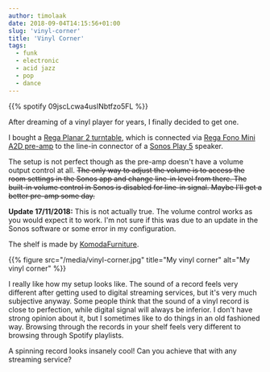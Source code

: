 ```yaml
---
author: timolaak
date: 2018-09-04T14:15:56+01:00
slug: 'vinyl-corner'
title: 'Vinyl Corner'
tags:
  - funk
  - electronic
  - acid jazz
  - pop
  - dance
---
```


{{% spotify 09jscLcwa4usINbtfzo5FL %}}

After dreaming of a vinyl player for years, I finally decided to get one.

I bought a [Rega Planar 2 turntable](http://www.rega.co.uk/planar-2-2016.html),
which is connected via [Rega Fono Mini A2D pre-amp](http://www.rega.co.uk/fono-mini-a2d.html)
to the line-in connector of a [Sonos Play 5](https://www.sonos.com/en-gb/shop/play5.html) speaker.

The setup is not perfect though as the pre-amp doesn't have a volume output
control at all. ~~The only way to adjust the volume is to access the room settings
in the Sonos app and change line-in level from there. The built-in volume control
in Sonos is disabled for line-in signal. Maybe I'll get a better pre-amp some day.~~

**Update 17/11/2018:** This is not actually true. The volume control works as you
would expect it to work. I'm not sure if this was due to an update in the Sonos
software or some error in my configuration.

The shelf is made by [KomodaFurniture](https://www.etsy.com/uk/listing/630836743/industrial-tv-stand-vinyl-storage-unit).

{{% figure src="/media/vinyl-corner.jpg" title="My vinyl corner" alt="My vinyl corner" %}}

I really like how my setup looks like. The sound of a record feels very different after
getting used to digital streaming services, but it's very much subjective anyway. Some
people think that the sound of a vinyl record is close to perfection,
while digital signal will always be inferior. I don't have strong opinion about it, but
I sometimes like to do things in an old fashioned way. Browsing through the records
in your shelf feels very different to browsing through Spotify playlists.

A spinning record looks insanely cool! Can you achieve that with any streaming service?
